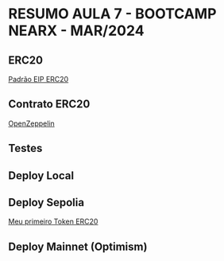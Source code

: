 # RESUMO AULA 7 - BOOTCAMP NEARX - MAR/2024

## ERC20

[Padrão EIP ERC20](https://eips.ethereum.org/EIPS/eip-20)

## Contrato ERC20

[OpenZeppelin](https://www.openzeppelin.com/contracts)

## Testes

## Deploy Local

## Deploy Sepolia
[Meu primeiro Token ERC20](https://sepolia.etherscan.io/tx/0xc3bd644d1f54c6013eac99f5896d9935c07c94842382adec042afd9c60000854)

## Deploy Mainnet (Optimism)
